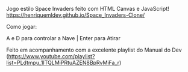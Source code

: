 Jogo estilo Space Invaders feito com HTML Canvas e JavaScript!
https://henriquemldev.github.io/Space_Invaders-Clone/

Como jogar:

A e D para controlar a Nave
| Enter para Atirar

Feito em acompanhamento com a excelente playlist do Manual do Dev (https://www.youtube.com/playlist?list=PLdtmpu_1ITQLMiPRtuAZEN8BpRvMiFa_r)
